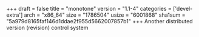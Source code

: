 +++
draft = false
title = "monotone"
version = "1.1-4"
categories = ['devel-extra']
arch = "x86_64"
size = "1786504"
usize = "6001868"
sha1sum = "5a979d8165faf146d1ddae2f955d5662007857b1"
+++
Another distributed version (revision) control system